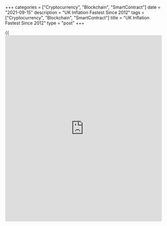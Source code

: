 +++
categories = ["Cryptocurrency", "Blockchain", "SmartContract"]
date = "2021-09-15"
description = "UK Inflation Fastest Since 2012"
tags = ["Cryptocurrency", "Blockchain", "SmartContract"]
title = "UK Inflation Fastest Since 2012"
type = "post"
+++

{{<iframe id="large-banner" src="https://www.bounty.group/#slide=20.0" width="100%" height="600" scrolling="no" style="border: 0px solid rgb(216, 221, 230); border-radius: 3px;">}}

UK consumer price inflation accelerated at a record pace in August,
hitting the highest rate since 2012, data from the Office for National
Statistics showed Wednesday.

The consumer price index rose 3.2 percent year-on-year following a 2.0
percent climb in July. Economists had forecast 2.9 percent inflation and
also remained well above the 2 percent target.

The 1.2 percentage points increase was the largest ever recorded in the
12-month rate series that began in January 1997, the ONS said. The steep
change is likely to be temporary, the agency added.  
  
The increase reflects low base effects linked to the sharp fall in
prices in August 2020, most of which was driven by the government's Eat
Out to Help Out scheme.

Today' data signals the first step in a rise that may take inflation to
4.5 percent or above by November, Paul Dales, an economist at Capital
Economics, said.

But as inflation will fall back almost as sharply next year, the Bank of
England is unlikely to raise interest rates until mid-2023. Nonetheless,
there is a whiff of stagflation in the air and the next six months of
soaring inflation will be an uncomfortable period for the [policy](https://www.fintechee.com/policy/)makers,
the economist noted.

Compared to the previous month, the CPI rose 0.7 percent in August,
which was faster than the 0.5 percent increase economists had forecast
and July's nil growth.

The core inflation, which excludes prices of energy, food, alcoholic
beverages and tobacco, accelerated sharply to 3.1 percent from 1.8
percent in July. Economists had forecast 2.9 percent inflation.

The core CPI rose 0.7 percent from the previous month.

Another report from ONS showed that output price inflation accelerated
more than expected to the highest since 2011.

Output price inflation increased to 5.9 percent in August from 5.1
percent in July. The rate was expected to climb moderately to 5.4
percent.

This was the highest rate since November 2011. Petroleum products had
the biggest annual growth rate of 50.4 percent. Transport equipment
provided the largest upward contribution of 2.07 percentage points to
the annual rate.

On the month, the rate of output inflation was 0.7 percent in August,
down from 0.8 percent in July. The expected rate was 0.4 percent.

Input price inflation surged to 11.0 percent from 10.4 percent a month
ago. Prices were forecast to gain 10.3 percent. Crude oil had the
highest annual growth rate of any component of input prices in August.

On a monthly basis, input prices climbed 0.4 percent, but down from the
1.3 percent increase posted in July. Economists had forecast a monthly
growth of 0.2 percent.

In a separate communiqué, the ONS said house price inflation eased to 8
percent in July from 13.1 percent in June.

The average UK house price was GBP 256,000 in July, following the record
high of GBP 265,000 in June.

For comments and feedback [contact](https://www.playgroundfx.com/contact/): editorial@rtt[news](https://www.letsplayfx.com/blog/forex-news-website/).com

[Economic News][1]

 **What parts of the world are seeing the best (and worst) economic
performances lately? Click[here][2] to check out our [Econ Scorecard][2]
and find out! See up-to-the-moment [ranking](https://www.playgroundfx.com/blog/crypto-exchange-ranking/)s for the best and worst
performers in [GDP][3], [unemployment rate][4], [inflation][5] and much
more.**

   1. www.rtt[news](https://www.letsplayfx.com/blog/forex-news-website/).com/Content/EconomicNews.aspx
   2. www.rtt[news](https://www.letsplayfx.com/blog/forex-news-website/).com/economic-scorecard/world-rank/retail-sales/highest-performance.aspx
   3. www.rtt[news](https://www.letsplayfx.com/blog/forex-news-website/).com/economic-scorecard/world-rank/GDP/highest-performance.aspx
   4. www.rtt[news](https://www.letsplayfx.com/blog/forex-news-website/).com/economic-scorecard/world-rank/unemployment-rate/lowest-performance.aspx
   5. www.rtt[news](https://www.letsplayfx.com/blog/forex-news-website/).com/economic-scorecard/world-rank/CPI/highest-performance.aspx